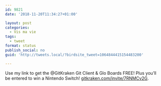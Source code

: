 ```yaml
---
id: 9821
date: '2018-11-20T11:34:27+01:00'

layout: post
categories:
  - Vis ma vie
tags:
  - tweet
format: status
publish_social: no
guid: 'http://tweets.local/?birdsite_tweet=1064844415154483200'

---
```


Use my link to get the @GitKraken Git Client &amp; Glo Boards FREE! Plus you’ll be entered to win a Nintendo Switch! [gitkraken.com/invite/7RNMCv2G](https://www.gitkraken.com/invite/7RNMCv2G).